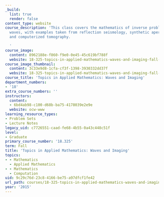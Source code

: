 ```yaml
---
_build:
  list: true
  render: false
content_type: website
course_description: 'This class covers the mathematics of inverse problems involving
  waves, with examples taken from reflection seismology, synthetic aperture radar,
  and computerized tomography.

  '
course_image:
  content: 8962188e-f860-f9e0-0e45-45c619bf788f
  website: 18-325-topics-in-applied-mathematics-waves-and-imaging-fall-2015
course_image_thumbnail:
  content: 3c33e9d8-1cfa-cf3f-1398-3930332dd37f
  website: 18-325-topics-in-applied-mathematics-waves-and-imaging-fall-2015
course_title: 'Topics in Applied Mathematics: Waves and Imaging'
department_numbers:
- '18'
extra_course_numbers: ''
instructors:
  content:
  - 6bd4ab98-c100-d68b-ba75-4178039e2e9e
  website: ocw-www
learning_resource_types:
- Problem Sets
- Lecture Notes
legacy_uid: c7726551-caad-fe68-4b55-0a43c448c51f
level:
- Graduate
primary_course_number: '18.325'
term: Fall
title: 'Topics in Applied Mathematics: Waves and Imaging'
topics:
- - Mathematics
  - Applied Mathematics
- - Mathematics
  - Computation
uid: 9c29c76d-23c8-4166-be75-a97dfcf1fe42
url_path: courses/18-325-topics-in-applied-mathematics-waves-and-imaging-fall-2015
year: '2015'
---
```

